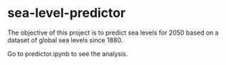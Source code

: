 # sea-level-predictor

The objective of this project is to predict sea levels for 2050 based on a dataset of global sea levels since 1880.

Go to predictor.ipynb to see the analysis.
